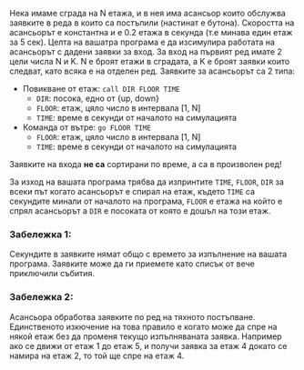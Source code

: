 Нека имаме сграда на N етажа, и в нея има асансьор които обслужва заявките в реда в които са постъпили (настинат е бутона). 
Скоростта на асансьорът е константна и е 0.2 етажа в секунда (т.е минава един етаж за 5 сек).
Целта на вашатра програма е да изсимулира работата на асансьорът с дадени заявки за вход.
За вход на първият ред имате 2 цели числа N и K. N е броят етажи в сградата, а K е броят заявки които следват,
като всяка е на отделен ред. Заявките за асансьорът са 2 типа:

 - Повикване от етаж: ```call DIR FLOOR TIME```
    - ```DIR```: посока, едно от {up, down}
    - ```FLOOR```: етаж, цяло число в интервала [1, N]
    - ```TIME```: време в секунди от началото на симулацията
 - Команда от вътре: ```go FLOOR TIME```
    - ```FLOOR```: етаж, цяло число в интервала [1, N]
    - ```TIME```: време в секунди от началото на симулацията

Заявките на входа **не са** сортирани по време, а са в произволен ред!

За изход на вашата програма трябва да изпринтите ```TIME```, ```FLOOR```, ```DIR``` за всеки път когато асансьорът е спирал на етаж,
където ```TIME``` са секундите минали от началото на програма, ```FLOOR``` е етажа на който е спрял асансьорът а ```DIR``` е
посоката от която е дошъл на този етаж.

### Забележка 1:
Секундите в заявките нямат общо с времето за изпълнение на вашата програма. Заявките може да ги приемете като
списък от вече приключили събития.
### Забележка 2:
Асансьора обработва заявките по ред на тяхното постъпване. Единственото изкючение на това правило е когато може да спре на някой етаж без да променя текущо изпълняваната заявка. Например ако се движи от етаж 1 до етаж 5, и получи заявка за етаж 4 докато се намира на етаж 2, то той ще спре на етаж 4.